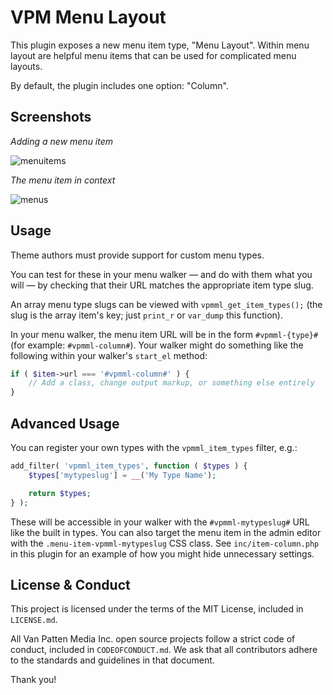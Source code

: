# VPM Menu Layout

This plugin exposes a new menu item type, "Menu Layout". Within menu layout are helpful menu items that can be used for complicated menu layouts.

By default, the plugin includes one option: "Column".

## Screenshots

*Adding a new menu item*

![menuitems](https://user-images.githubusercontent.com/1231306/32229747-f00969be-be27-11e7-8eea-8ce412481d6c.png)

*The menu item in context*

![menus](https://user-images.githubusercontent.com/1231306/32229911-48e1b0dc-be28-11e7-9d4b-2bafe86ec35e.png)

## Usage

Theme authors must provide support for custom menu types.

You can test for these in your menu walker — and do with them what you will — by checking that their URL matches the appropriate item type slug.

An array menu type slugs can be viewed with `vpmml_get_item_types();` (the slug is the array item's key; just `print_r` or `var_dump` this function).

In your menu walker, the menu item URL will be in the form `#vpmml-{type}#` (for example: `#vpmml-column#`). Your walker might do something like the following within your walker's `start_el` method:

```php
if ( $item->url === '#vpmml-column#' ) {
	// Add a class, change output markup, or something else entirely
}
```

## Advanced Usage

You can register your own types with the `vpmml_item_types` filter, e.g.:

```php
add_filter( 'vpmml_item_types', function ( $types ) {
	$types['mytypeslug'] = __('My Type Name');

	return $types;
} );
```

These will be accessible in your walker with the `#vpmml-mytypeslug#` URL like the built in types. You can also target the menu item in the admin editor with the `.menu-item-vpmml-mytypeslug` CSS class. See `inc/item-column.php` in this plugin for an example of how you might hide unnecessary settings.

## License & Conduct

This project is licensed under the terms of the MIT License, included in `LICENSE.md`.

All Van Patten Media Inc. open source projects follow a strict code of conduct, included in `CODEOFCONDUCT.md`. We ask that all contributors adhere to the standards and guidelines in that document.

Thank you!
